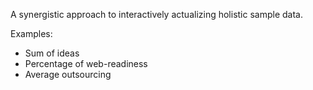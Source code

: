 A synergistic approach to interactively actualizing holistic sample data.

Examples:
- Sum of ideas
- Percentage of web-readiness
- Average outsourcing
